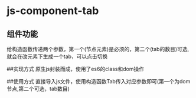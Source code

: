 # js-component-tab

## 组件功能
   给构造函数传递两个参数，第一个(节点元素)是必须的，第二个(tab的数目)可选,就会在改元素下生成一个tab，可以点击切换

##实现方式
   原生js封装而成，使用了es6的class和dom操作

##使用方式
   直接导入js文件，使用构造函数Tab传入对应参数即可(第一个为dom节点,第二个可选，tab数目)